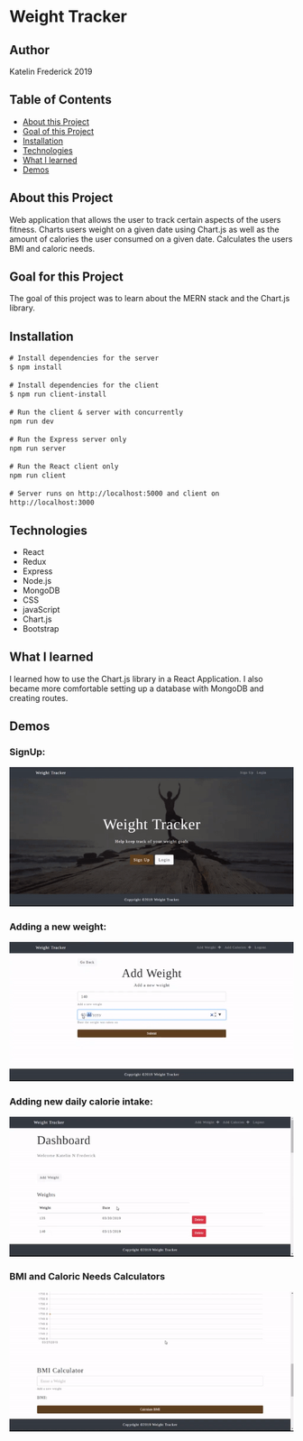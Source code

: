 # Weight Tracker

## Author

Katelin Frederick 2019

## Table of Contents
* [About this Project](#about-this-project)
* [Goal of this Project](#goal-of-this-project)
* [Installation](#installation)
* [Technologies](#technologies)
* [What I learned](#what-i-learned)
* [Demos](#demos)

## About this Project
Web application that allows the user to track certain aspects of the users fitness.  Charts users weight on a given date using Chart.js as well as the amount of calories the user consumed on a given date.  Calculates the users BMI and caloric needs.

## Goal for this Project
The goal of this project was to learn about the MERN stack and the Chart.js library.

## Installation
```
# Install dependencies for the server
$ npm install

# Install dependencies for the client
$ npm run client-install

# Run the client & server with concurrently
npm run dev

# Run the Express server only
npm run server

# Run the React client only
npm run client

# Server runs on http://localhost:5000 and client on http://localhost:3000
```

## Technologies
* React
* Redux
* Express
* Node.js
* MongoDB
* CSS
* javaScript
* Chart.js
* Bootstrap

## What I learned
I learned how to use the Chart.js library in a React Application.  I also became more comfortable setting up a database with MongoDB and creating routes.

## Demos
### SignUp:

![Sign Up](demos/weightSignup.gif)


### Adding a new weight:

![Add Weight](demos/addWeight.gif)


### Adding new daily calorie intake:

![Add Calories](demos/addCalories.gif)


### BMI and Caloric Needs Calculators

![Calcs](demos/calcs.gif)
